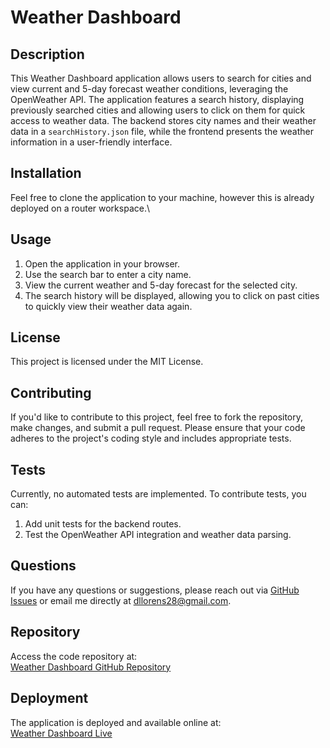 # Weather Dashboard

## Description

This Weather Dashboard application allows users to search for cities and view current and 5-day forecast weather conditions, leveraging the OpenWeather API. The application features a search history, displaying previously searched cities and allowing users to click on them for quick access to weather data. The backend stores city names and their weather data in a `searchHistory.json` file, while the frontend presents the weather information in a user-friendly interface.

## Installation

Feel free to clone the application to your machine, however this is already deployed on a router workspace.\

## Usage

1. Open the application in your browser.
2. Use the search bar to enter a city name.
3. View the current weather and 5-day forecast for the selected city.
4. The search history will be displayed, allowing you to click on past cities to quickly view their weather data again.

## License

This project is licensed under the MIT License.

## Contributing

If you'd like to contribute to this project, feel free to fork the repository, make changes, and submit a pull request. Please ensure that your code adheres to the project's coding style and includes appropriate tests.

## Tests

Currently, no automated tests are implemented. To contribute tests, you can:

1. Add unit tests for the backend routes.
2. Test the OpenWeather API integration and weather data parsing.

## Questions

If you have any questions or suggestions, please reach out via [GitHub Issues](https://github.com/dlastname/Challenge-9-Weather-API/issues) or email me directly at [dllorens28@gmail.com](mailto:dllorens28@gmail.com).

## Repository

Access the code repository at:  
[Weather Dashboard GitHub Repository](https://github.com/dlastname/Challenge-9-Weather-API)

## Deployment

The application is deployed and available online at:  
[Weather Dashboard Live](http://your-deployed-url.com)
